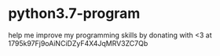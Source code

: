 # python3.7-program

help me improve my programming skills by donating with <3 at 1795k97Fj9oAiNCiDZyF4X4JqMRV3ZC7Qb
